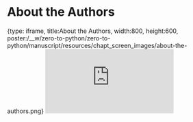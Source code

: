 # About the Authors
 
{type: iframe, title:About the Authors, width:800, height:600, poster:/__w/zero-to-python/zero-to-python/manuscript/resources/chapt_screen_images/about-the-authors.png}
![](https://genomicscafe.github.io/zero-to-python/about-the-authors.html)
 

 
